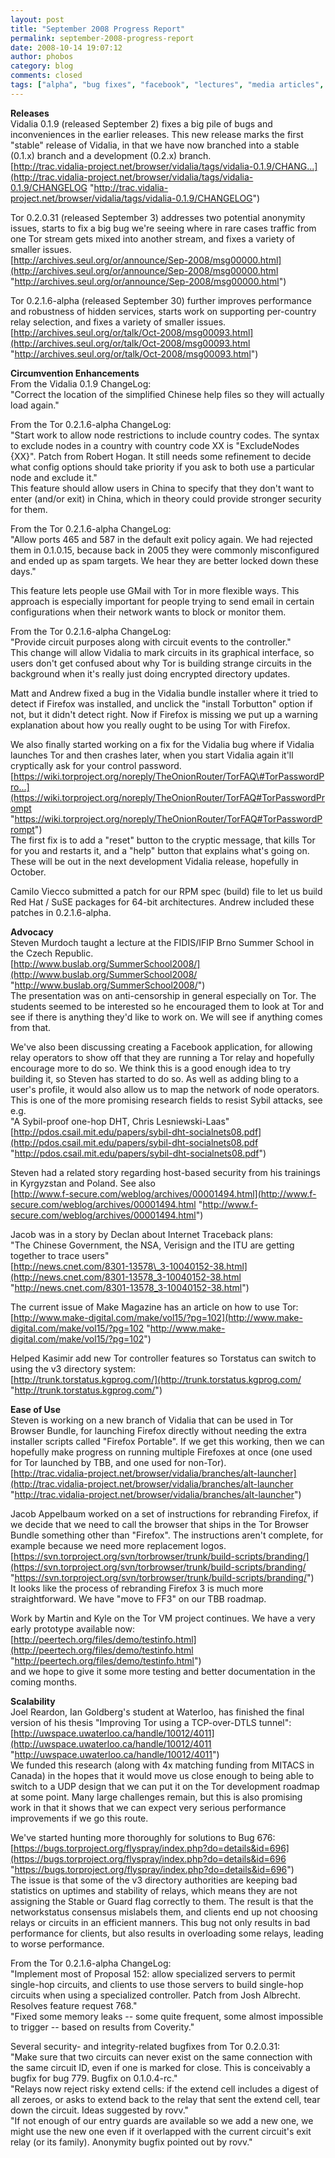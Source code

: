 ```yaml
---
layout: post
title: "September 2008 Progress Report"
permalink: september-2008-progress-report
date: 2008-10-14 19:07:12
author: phobos
category: blog
comments: closed
tags: ["alpha", "bug fixes", "facebook", "lectures", "media articles", "progress report", "rpm", "stable", "tor browser bundle", "vidalia"]
---
```


**Releases**  
 Vidalia 0.1.9 (released September 2) fixes a big pile of bugs and inconveniences in the earlier releases. This new release marks the first "stable" release of Vidalia, in that we have now branched into a stable (0.1.x) branch and a development (0.2.x) branch.  
 [http://trac.vidalia-project.net/browser/vidalia/tags/vidalia-0.1.9/CHANG...](http://trac.vidalia-project.net/browser/vidalia/tags/vidalia-0.1.9/CHANGELOG "http://trac.vidalia-project.net/browser/vidalia/tags/vidalia-0.1.9/CHANGELOG")

Tor 0.2.0.31 (released September 3) addresses two potential anonymity issues, starts to fix a big bug we're seeing where in rare cases traffic from one Tor stream gets mixed into another stream, and fixes a variety of smaller issues.  
 [http://archives.seul.org/or/announce/Sep-2008/msg00000.html](http://archives.seul.org/or/announce/Sep-2008/msg00000.html "http://archives.seul.org/or/announce/Sep-2008/msg00000.html")

Tor 0.2.1.6-alpha (released September 30) further improves performance and robustness of hidden services, starts work on supporting per-country relay selection, and fixes a variety of smaller issues.  
 [http://archives.seul.org/or/talk/Oct-2008/msg00093.html](http://archives.seul.org/or/talk/Oct-2008/msg00093.html "http://archives.seul.org/or/talk/Oct-2008/msg00093.html")

**Circumvention Enhancements**  
 From the Vidalia 0.1.9 ChangeLog:  
 "Correct the location of the simplified Chinese help files so they will actually load again."

From the Tor 0.2.1.6-alpha ChangeLog:  
 "Start work to allow node restrictions to include country codes. The syntax to exclude nodes in a country with country code XX is "ExcludeNodes {XX}". Patch from Robert Hogan. It still needs some refinement to decide what config options should take priority if you ask to both use a particular node and exclude it."  
 This feature should allow users in China to specify that they don't want to enter (and/or exit) in China, which in theory could provide stronger security for them.

From the Tor 0.2.1.6-alpha ChangeLog:  
 "Allow ports 465 and 587 in the default exit policy again. We had rejected them in 0.1.0.15, because back in 2005 they were commonly misconfigured and ended up as spam targets. We hear they are better locked down these days."

<!-- more -->

  
 This feature lets people use GMail with Tor in more flexible ways. This approach is especially important for people trying to send email in certain configurations when their network wants to block or monitor them.

From the Tor 0.2.1.6-alpha ChangeLog:  
 "Provide circuit purposes along with circuit events to the controller."  
 This change will allow Vidalia to mark circuits in its graphical interface, so users don't get confused about why Tor is building strange circuits in the background when it's really just doing encrypted directory updates.

Matt and Andrew fixed a bug in the Vidalia bundle installer where it tried to detect if Firefox was installed, and unclick the "install Torbutton" option if not, but it didn't detect right. Now if Firefox is missing we put up a warning explanation about how you really ought to be using Tor with Firefox.

We also finally started working on a fix for the Vidalia bug where if Vidalia launches Tor and then crashes later, when you start Vidalia again it'll cryptically ask for your control password.  
 [https://wiki.torproject.org/noreply/TheOnionRouter/TorFAQ\#TorPasswordPro...](https://wiki.torproject.org/noreply/TheOnionRouter/TorFAQ#TorPasswordPrompt "https://wiki.torproject.org/noreply/TheOnionRouter/TorFAQ#TorPasswordPrompt")  
 The first fix is to add a "reset" button to the cryptic message, that kills Tor for you and restarts it, and a "help" button that explains what's going on. These will be out in the next development Vidalia release, hopefully in October.

Camilo Viecco submitted a patch for our RPM spec (build) file to let us build Red Hat / SuSE packages for 64-bit architectures. Andrew included these patches in 0.2.1.6-alpha.

**Advocacy**  
 Steven Murdoch taught a lecture at the FIDIS/IFIP Brno Summer School in the Czech Republic.  
 [http://www.buslab.org/SummerSchool2008/](http://www.buslab.org/SummerSchool2008/ "http://www.buslab.org/SummerSchool2008/")  
 The presentation was on anti-censorship in general especially on Tor. The students seemed to be interested so he encouraged them to look at Tor and see if there is anything they'd like to work on. We will see if anything comes from that.

We've also been discussing creating a Facebook application, for allowing relay operators to show off that they are running a Tor relay and hopefully encourage more to do so. We think this is a good enough idea to try building it, so Steven has started to do so. As well as adding bling to a user's profile, it would also allow us to map the network of node operators. This is one of the more promising research fields to resist Sybil attacks, see e.g.  
 "A Sybil-proof one-hop DHT, Chris Lesniewski-Laas"  
 [http://pdos.csail.mit.edu/papers/sybil-dht-socialnets08.pdf](http://pdos.csail.mit.edu/papers/sybil-dht-socialnets08.pdf "http://pdos.csail.mit.edu/papers/sybil-dht-socialnets08.pdf")

Steven had a related story regarding host-based security from his trainings in Kyrgyzstan and Poland. See also  
 [http://www.f-secure.com/weblog/archives/00001494.html](http://www.f-secure.com/weblog/archives/00001494.html "http://www.f-secure.com/weblog/archives/00001494.html")

Jacob was in a story by Declan about Internet Traceback plans:  
 "The Chinese Government, the NSA, Verisign and the ITU are getting together to trace users"  
 [http://news.cnet.com/8301-13578\_3-10040152-38.html](http://news.cnet.com/8301-13578_3-10040152-38.html "http://news.cnet.com/8301-13578_3-10040152-38.html")

The current issue of Make Magazine has an article on how to use Tor:  
 [http://www.make-digital.com/make/vol15/?pg=102](http://www.make-digital.com/make/vol15/?pg=102 "http://www.make-digital.com/make/vol15/?pg=102")

Helped Kasimir add new Tor controller features so Torstatus can switch to using the v3 directory system:  
 [http://trunk.torstatus.kgprog.com/](http://trunk.torstatus.kgprog.com/ "http://trunk.torstatus.kgprog.com/")

**Ease of Use**  
 Steven is working on a new branch of Vidalia that can be used in Tor Browser Bundle, for launching Firefox directly without needing the extra installer scripts called "Firefox Portable". If we get this working, then we can hopefully make progress on running multiple Firefoxes at once (one used for Tor launched by TBB, and one used for non-Tor).  
 [http://trac.vidalia-project.net/browser/vidalia/branches/alt-launcher](http://trac.vidalia-project.net/browser/vidalia/branches/alt-launcher "http://trac.vidalia-project.net/browser/vidalia/branches/alt-launcher")

Jacob Appelbaum worked on a set of instructions for rebranding Firefox, if we decide that we need to call the browser that ships in the Tor Browser Bundle something other than "Firefox". The instructions aren't complete, for example because we need more replacement logos.  
 [https://svn.torproject.org/svn/torbrowser/trunk/build-scripts/branding/](https://svn.torproject.org/svn/torbrowser/trunk/build-scripts/branding/ "https://svn.torproject.org/svn/torbrowser/trunk/build-scripts/branding/")  
 It looks like the process of rebranding Firefox 3 is much more straightforward. We have "move to FF3" on our TBB roadmap.

Work by Martin and Kyle on the Tor VM project continues. We have a very early prototype available now:  
 [http://peertech.org/files/demo/testinfo.html](http://peertech.org/files/demo/testinfo.html "http://peertech.org/files/demo/testinfo.html")  
 and we hope to give it some more testing and better documentation in the coming months.

**Scalability**  
 Joel Reardon, Ian Goldberg's student at Waterloo, has finished the final version of his thesis "Improving Tor using a TCP-over-DTLS tunnel":  
 [http://uwspace.uwaterloo.ca/handle/10012/4011](http://uwspace.uwaterloo.ca/handle/10012/4011 "http://uwspace.uwaterloo.ca/handle/10012/4011")  
 We funded this research (along with 4x matching funding from MITACS in Canada) in the hopes that it would move us close enough to being able to switch to a UDP design that we can put it on the Tor development roadmap at some point. Many large challenges remain, but this is also promising work in that it shows that we can expect very serious performance improvements if we go this route.

We've started hunting more thoroughly for solutions to Bug 676:  
 [https://bugs.torproject.org/flyspray/index.php?do=details&id=696](https://bugs.torproject.org/flyspray/index.php?do=details&id=696 "https://bugs.torproject.org/flyspray/index.php?do=details&id=696")  
 The issue is that some of the v3 directory authorities are keeping bad statistics on uptimes and stability of relays, which means they are not assigning the Stable or Guard flag correctly to them. The result is that the networkstatus consensus mislabels them, and clients end up not choosing relays or circuits in an efficient manners. This bug not only results in bad performance for clients, but also results in overloading some relays, leading to worse performance.

From the Tor 0.2.1.6-alpha ChangeLog:  
 "Implement most of Proposal 152: allow specialized servers to permit single-hop circuits, and clients to use those servers to build single-hop circuits when using a specialized controller. Patch from Josh Albrecht. Resolves feature request 768."  
 "Fixed some memory leaks -- some quite frequent, some almost impossible to trigger -- based on results from Coverity."

Several security- and integrity-related bugfixes from Tor 0.2.0.31:  
 "Make sure that two circuits can never exist on the same connection with the same circuit ID, even if one is marked for close. This is conceivably a bugfix for bug 779. Bugfix on 0.1.0.4-rc."  
 "Relays now reject risky extend cells: if the extend cell includes a digest of all zeroes, or asks to extend back to the relay that sent the extend cell, tear down the circuit. Ideas suggested by rovv."  
 "If not enough of our entry guards are available so we add a new one, we might use the new one even if it overlapped with the current circuit's exit relay (or its family). Anonymity bugfix pointed out by rovv."
